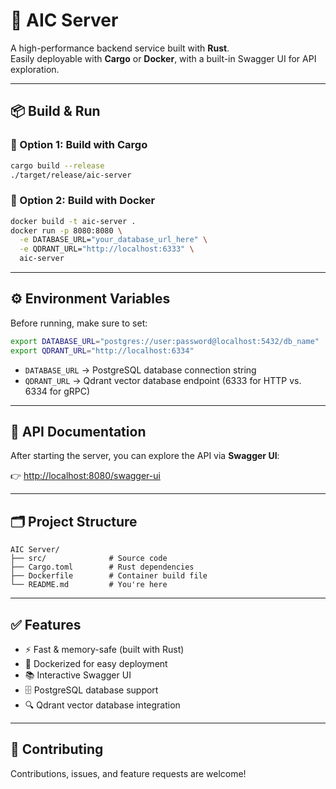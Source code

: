 # 🚀 AIC Server

A high-performance backend service built with **Rust**.  
Easily deployable with **Cargo** or **Docker**, with a built-in Swagger UI for API exploration.

---

## 📦 Build & Run

### 🔨 Option 1: Build with Cargo

```bash
cargo build --release
./target/release/aic-server
```

### 🐳 Option 2: Build with Docker

```bash
docker build -t aic-server .
docker run -p 8080:8080 \
  -e DATABASE_URL="your_database_url_here" \
  -e QDRANT_URL="http://localhost:6333" \
  aic-server
```

---

## ⚙️ Environment Variables

Before running, make sure to set:

```bash
export DATABASE_URL="postgres://user:password@localhost:5432/db_name"
export QDRANT_URL="http://localhost:6334"
```

- `DATABASE_URL` → PostgreSQL database connection string
- `QDRANT_URL` → Qdrant vector database endpoint (6333 for HTTP vs. 6334 for gRPC)

---

## 📖 API Documentation

After starting the server, you can explore the API via **Swagger UI**:

👉 [http://localhost:8080/swagger-ui](http://localhost:8080/swagger-ui)

---

## 🗂️ Project Structure

```text
AIC Server/
├── src/              # Source code
├── Cargo.toml        # Rust dependencies
├── Dockerfile        # Container build file
└── README.md         # You're here
```

---

## ✅ Features

- ⚡ Fast & memory-safe (built with Rust)
- 🐳 Dockerized for easy deployment
- 📚 Interactive Swagger UI
- 🗄️ PostgreSQL database support
- 🔍 Qdrant vector database integration

---

## 🤝 Contributing

Contributions, issues, and feature requests are welcome!
